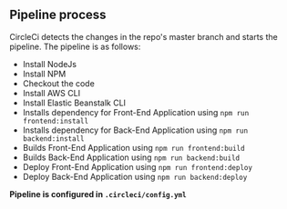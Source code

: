 ## Pipeline process

CircleCi detects the changes in the repo's master branch and starts the pipeline.
The pipeline is as follows:
* Install NodeJs
* Install NPM
* Checkout the code
* Install AWS CLI
* Install Elastic Beanstalk CLI
* Installs dependency for Front-End Application using `npm run frontend:install`
* Installs dependency for Back-End Application using `npm run backend:install`
* Builds Front-End Application using `npm run frontend:build`
* Builds Back-End Application using `npm run backend:build`
* Deploy Front-End Application using `npm run frontend:deploy`
* Deploy Back-End Application using `npm run backend:deploy`

**Pipeline is configured in `.circleci/config.yml`**